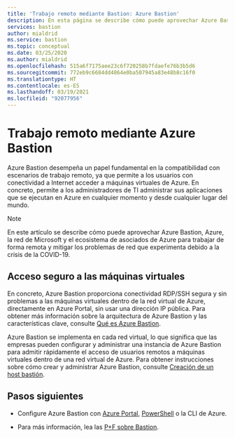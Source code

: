 ```yaml
---
title: 'Trabajo remoto mediante Bastion: Azure Bastion'
description: En esta página se describe cómo puede aprovechar Azure Bastion para habilitar el trabajo remoto debido a la pandemia de la COVID-19.
services: bastion
author: mialdrid
ms.service: bastion
ms.topic: conceptual
ms.date: 03/25/2020
ms.author: mialdrid
ms.openlocfilehash: 515a6f7175aee23c6f720258b7fdaefe76b3b5d6
ms.sourcegitcommit: 772eb9c6684dd4864e0ba507945a83e48b8c16f0
ms.translationtype: HT
ms.contentlocale: es-ES
ms.lasthandoff: 03/19/2021
ms.locfileid: "92077956"
---
```

# <a name="working-remotely-using-azure-bastion"></a>Trabajo remoto mediante Azure Bastion

Azure Bastion desempeña un papel fundamental en la compatibilidad con escenarios de trabajo remoto, ya que permite a los usuarios con conectividad a Internet acceder a máquinas virtuales de Azure. En concreto, permite a los administradores de TI administrar sus aplicaciones que se ejecutan en Azure en cualquier momento y desde cualquier lugar del mundo.

>[!NOTE]
>En este artículo se describe cómo puede aprovechar Azure Bastion, Azure, la red de Microsoft y el ecosistema de asociados de Azure para trabajar de forma remota y mitigar los problemas de red que experimenta debido a la crisis de la COVID-19.
>

## <a name="securely-access-virtual-machines"></a>Acceso seguro a las máquinas virtuales

En concreto, Azure Bastion proporciona conectividad RDP/SSH segura y sin problemas a las máquinas virtuales dentro de la red virtual de Azure, directamente en Azure Portal, sin usar una dirección IP pública. Para obtener más información sobre la arquitectura de Azure Bastion y las características clave, consulte [Qué es Azure Bastion](bastion-overview.md).

Azure Bastion se implementa en cada red virtual, lo que significa que las empresas pueden configurar y administrar una instancia de Azure Bastion para admitir rápidamente el acceso de usuarios remotos a máquinas virtuales dentro de una red virtual de Azure. Para obtener instrucciones sobre cómo crear y administrar Azure Bastion, consulte [Creación de un host bastión](./tutorial-create-host-portal.md).

## <a name="next-steps"></a>Pasos siguientes

* Configure Azure Bastion con [Azure Portal](./tutorial-create-host-portal.md), [PowerShell](bastion-create-host-powershell.md) o la CLI de Azure.

* Para más información, lea las [P+F sobre Bastion](bastion-faq.md).
